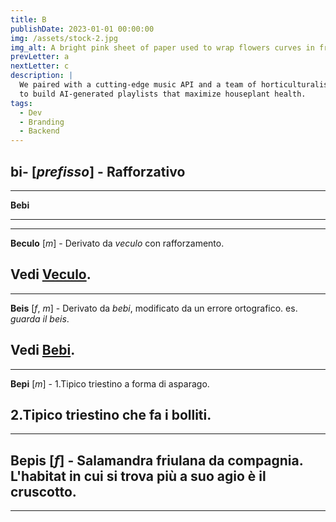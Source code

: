 ```yaml
---
title: B
publishDate: 2023-01-01 00:00:00
img: /assets/stock-2.jpg
img_alt: A bright pink sheet of paper used to wrap flowers curves in front of rich blue background
prevLetter: a
nextLetter: c
description: |
  We paired with a cutting-edge music API and a team of horticulturalists
  to build AI-generated playlists that maximize houseplant health.
tags:
  - Dev
  - Branding
  - Backend
---
```

**bi-**
[*prefisso*] - Rafforzativo
---
---
**Bebi**

---
---
**Beculo** [*m*] - Derivato da *veculo* con rafforzamento.

Vedi <a href="v#veculo" class="text-slate-500">Veculo</a>.
---
---
**Beis** [*f*, *m*] - Derivato da *bebi*, modificato da un errore ortografico. es. *guarda il beis*.

Vedi <a href="#bebi" class="text-slate-500">Bebi</a>.
---
---
**Bepi** [*m*] - 1.Tipico triestino a forma di asparago. 

2.Tipico triestino che fa i bolliti.
---
---
**Bepis** [*f*] - Salamandra friulana da compagnia. L'habitat in cui si trova più a suo agio è il cruscotto.
---
---
